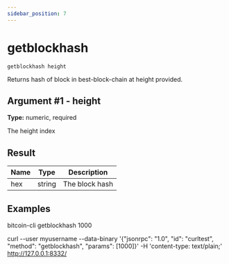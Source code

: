 ```yaml
---
sidebar_position: 7
---
```

# getblockhash

`getblockhash height`

Returns hash of block in best-block-chain at height provided.

## Argument #1 - height

**Type:** numeric, required

The height index

## Result

| Name | Type   | Description    |
| ---- | ------ | -------------- |
| hex  | string | The block hash |

## Examples

bitcoin-cli getblockhash 1000

curl --user myusername --data-binary '{"jsonrpc": "1.0", "id": "curltest", "method": "getblockhash", "params": [1000]}' -H 'content-type: text/plain;' http://127.0.0.1:8332/